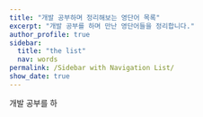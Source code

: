 ```yaml
---
title: "개발 공부하며 정리해보는 영단어 목록"
excerpt: "개발 공부를 하며 만난 영단어들을 정리합니다."
author_profile: true
sidebar:
  title: "the list"
  nav: words
permalink: /Sidebar with Navigation List/
show_date: true
---
```


개발 공부를 하
